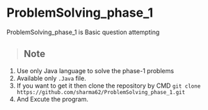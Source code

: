 # ProblemSolving_phase_1
ProblemSolving_phase_1 is Basic question attempting 

> ## Note 
1. Use only Java language to solve the phase-1 problems
2. Available only `.Java` file.
3. If you want to get it then clone the repository by CMD `git clone https://github.com/sharma62/ProblemSolving_phase_1.git`
4. And Excute the program.